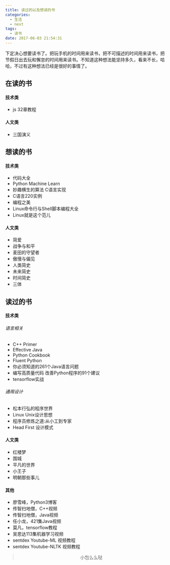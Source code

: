 ```yaml
---
title: 读过的以及想读的书
categories:
  - 生活
  - next
tags:
  - 读书
date: 2017-06-03 21:54:31
---
```


下定决心想要读书了。把玩手机的时间用来读书，把不可描述的时间用来读书，把节假日出去玩和懈怠的时间用来读书。不知道这种想法能坚持多久，看来不长，哈哈，不过有这种想法已经是很好的事情了。

## 在读的书
#### 技术类
- js 32章教程

#### 人文类
- 三国演义

## 想读的书
#### 技术类
- 代码大全
- Python Machine Learn
- 妙趣横生的算法 C语言实现
- C语言220实例
- 编程之美
- Linux命令行与Shell脚本编程大全
- Linux就是这个范儿

#### 人文类
- 简爱
- 战争与和平
- 麦田的守望者
- 傲慢与偏见
- 人类简史
- 未来简史
- 时间简史
- 三体

## 读过的书
#### 技术类
###### 语言相关
- C++ Primer
- Effective Java
- Python Cookbook
- Fluent Python
- 你必须知道的261个Java语言问题
- 编写高质量代码 改善Python程序的91个建议
- tensorflow实战

###### 通用设计
- 松本行弘的程序世界
- Linux Unix设计思想
- 程序员修炼之道:从小工到专家
- Head First 设计模式

#### 人文类
- 红楼梦
- 围城
- 平凡的世界
- 小王子
- 明朝那些事儿

#### 其他
- 廖雪峰，Python3博客
- 传智扫地僧，C++视频
- 传智扫地僧，Java视频
- 任小龙，421集Java视频
- 莫凡，tensorflow教程
- 吴恩达113集机器学习视频
- sentdex Youtube-ML 视频教程
- sentdex Youtube-NLTK 视频教程


><div align=center>小包么么哒</div>